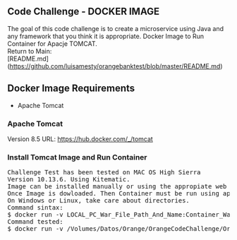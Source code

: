 ## Code Challenge - DOCKER IMAGE
The goal of this code challenge is to create a microservice using Java and any framework that you think it is
appropriate. Docker Image to Run Container for Apacje TOMCAT.</br>
Return to Main: </br>
[README.md] (https://github.com/luisamesty/orangebanktest/blob/master/README.md)
## Docker Image Requirements
- Apache Tomcat
### Apache Tomcat
Version 8.5 
URL: https://hub.docker.com/_/tomcat
### Install Tomcat Image and Run Container
<pre>
Challenge Test has been tested on MAC OS High Sierra
Version 10.13.6. Using Kitematic.
Image can be installed manually or using the appropiate web or desktop application.
Once Image is dowloaded. Then Container must be run using appropiate parameters.
On Windows or Linux, take care about directories. 
Command sintax:
$ docker run -v LOCAL_PC_War_File_Path_And_Name:Container_War_Path_And_Name -it -p  ExternalIP:LocalIP  Image_NAme
Command tested:
$ docker run -v /Volumes/Datos/Orange/OrangeCodeChallenge/OrangeBookApp/target/OrangeBookApp-0.0.1-SNAPSHOT.war:/usr/local/tomcat/webapps/myapp.war -it -p 32780:8080 tomcat
</pre>

